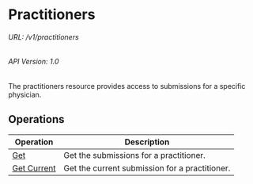 # Practitioners

###### URL: /v1/practitioners
###### API Version: 1.0

The practitioners resource provides access to submissions for a specific physician.

## Operations

| Operation | Description |
| - | - |
| [Get](get.md) | Get the submissions for a practitioner. |
| [Get Current](get-current.md) | Get the current submission for a practitioner. |
